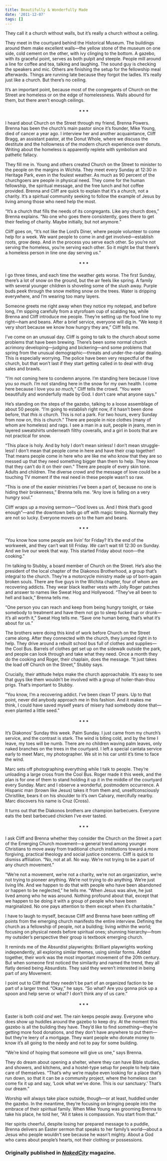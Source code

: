 ```yaml
---
title: Beautifully & Wonderfully Made
date: '2011-12-07'
tags: []
---
```


They call it a church without walls, but it’s really a church without a ceiling.

They meet in the courtyard behind the Historical Museum.  The buildings around them make excellent walls—the yellow stone of the museum on one side, cold cement on the other, with ivy clinging to the bottom.  A gazebo, with its graceful point, serves as both pulpit and steeple.  People mill around a line for coffee and tea, talking and laughing.  The sound guy is checking the speakers and mic.  Others are finishing the setup for the fellowship meal afterwards.  Things are running late because they forgot the ladles.  It’s really just like a church.  But there’s no ceiling.

It’s an important point, because most of the congregants of Church on the Street are homeless or on the edge of homelessness.  Walls abound for them, but there aren’t enough ceilings.
<h4 style="text-align: center;">* * *</h4>
I heard about Church on the Street through my friend, Brenna Powers.  Brenna has been the church’s main pastor since it’s founder, Mike Young, died of cancer a year ago.  I interview her and another acquaintance, Cliff Bragg, an assistant pastor, at the Donut Whole, where we discuss the destitute and the hollowness of the modern church experience over donuts.  Writing about the homeless is apparently replete with symbolism and pathetic fallacy.

They fill me in.  Young and others created Church on the Street to minister to the people on the margins in Wichita.  They meet every Sunday at 12:30 in Heritage Park, even in the foulest weather.  As much as 90 percent of the churchgoers are people in physical need.  They come for the human fellowship, the spiritual message, and the free lunch and hot coffee provided.  Brenna and Cliff are quick to explain that it’s a <em>church,</em> not a charity.  It’s a spiritual community seeking to follow the example of Jesus by living among those who need help the most.

“It’s a church that fills the needs of its congregants.  Like any church does,” Brenna explains.  “No one who goes there consistently, goes there to get their feeling of charity.  Maybe initially, but not anymore.”

Cliff goes on, “It’s not like the Lord’s Diner, where people volunteer to come help for a week.  We want people to come in and get involved—establish roots, grow deep.  And in the process you serve each other.  So you’re not serving the homeless, you’re serving each other.  So it might be that there’s a homeless person in line one day serving <em>us</em>.”
<h4 style="text-align: center;">* * *</h4>
I go three times, and each time the weather gets worse.  The first Sunday, there’s a lot of snow on the ground, but the air feels like spring.  A family with several younger children is shoveling some of the slush away.  Purple buds peek through the snow melting snow on the trees.  Water is dripping everywhere, and I’m wearing too many layers.

Someone greets me right away when they notice my notepad, and before long, I’m sipping carefully from a styrofoam cup of scalding tea, while Brenna and Cliff introduce me people.  They’re setting up the food line to my right—ham and beans.  After a brief service, everyone will dig in.  “We keep it very short because we know how hungry they are,” Cliff tells me.

I’ve come on an unusual day.  Cliff is going to talk to the church about some problems that have been brewing.  There’s been some normal church acrimony developing—judging and bickering—and some problems that spring from the unusual demographic—threats and under-the-radar dealing.  This is especially worrying.  The police have been very respectful of the church, but that won’t last if they start getting called in to deal with drug sales and brawls.

“I’m not coming here to condemn anyone.  I’m standing here because I love you <em>so much</em>.  I’m not standing here in the snow for my own health.  I come here because I love you <em>so much,</em>” Cliff tells the crowd.  “You were beautifully and wonderfully made by God.  I don’t care what anyone says.”

He’s standing on the steps of the gazebo, talking to a loose assemblage of about 50 people.  “I’m going to establish right now, if it hasn’t been done before, that <em>this is church.</em> This is not a park.  For two hours, every Sunday from now on, this is church.”  There are people in nice clothes (many of whom are homeless) and rags.  I see a man in a suit, people in jeans, men in layered sweatshirts underneath filthy coveralls, and a girl in boots that are not practical for snow.

“This place is holy.  And by holy I don’t mean sinless!  I don’t mean struggle-less!  I don’t mean that people come in here and have their crap together!  That means people come in here who are like me who know that they are so messed up that they need something bigger than them to help.  They know that they can’t do it on their own.”  There are people of every skin tone.  Adults and children.  The diverse crowd and the message of love could be a touching TV moment if the real need in these people wasn’t so raw.

“This is one of the easier ministries I’ve been a part of, because no one is hiding their brokenness,” Brenna tells me.  “Any love is falling on a very hungry soul.”

Cliff wraps up a moving sermon—“God loves us.  And I think that’s good enough”—and the downtown bells go off with magic timing.  Normally they are not so lucky.  Everyone moves on to the ham and beans.
<h4 style="text-align: center;">* * *</h4>
“You know how some people are livin’ for Friday?  It’s the end of the workweek, and they can’t wait till Friday.  <em>We</em> can’t wait till 12:30 on Sunday.  And we live our week that way.  This started Friday about noon—the cooking.”

I’m talking to Stubby, a board member of Church on the Street.  He’s also the president of the local chapter of the Diakonos Brotherhood, a group that’s integral to the church.  They’re a motorcycle ministry made up of born-again broken souls.  There are five guys in the Wichita chapter, four of whom are recovering addicts.  They wear black leather vests with Jolly Roger patches and answer to names like Sweat Hog and Hollywood.  “They’ve all been to hell and back,” Brenna tells me.

“One person you can reach and keep from being hungry tonight, or take somebody to treatment and have them not go to sleep fucked up or drunk—it’s all worth it,” Sweat Hog tells me.  “Save one human being, that’s what it’s about for us.”

The brothers were doing this kind of work before Church on the Street came along.  After they connected  with the church, they jumped right in to help.  They drive around a rebuilt school bus full of clothes and supplies—the Cool Bus.  Barrels of clothes get set up on the sidewalk outside the park, and people can look through and take what they need.  Once a month they do the cooking and Roger, their chaplain, does the message.  “It just takes the load off Church on the Street,” Stubby says.

Crucially, their attitude helps make the church approachable.  It’s easy to see that guys like them wouldn’t be involved with a group of holier-than-thou prigs.  That’s important to Stubby.

“You know, I’m a recovering addict.  I’ve been clean 17 years.  Up to that point, never did anybody approach me in this fashion.  And it makes me think, I could have saved myself years of misery had somebody done that—even planted a little seed.”
<h4 style="text-align: center;">* * *</h4>
It’s Diakonos’ Sunday this week.  Palm Sunday.  I just came from my church’s service, and the contrast is stark.  The wind is biting cold, and by the time I leave, my toes will be numb.  There are no children waving palm leaves, only naked branches on the trees in the courtyard.  I left a special cantata service early to meet Marc, my photographer.  We sit in his car until it’s time to face the wind.

Marc sets off photographing everything while I talk to people.  They’re unloading a large cross from the Cool Bus.  Roger made it this week, and the plan is for one of them to stand holding it up it in the middle of the courtyard every Sunday.  Marc and I observe a wonderful, postmodern occurrence.  A Hispanic man (brown like Jesus) takes it from them and, unselfconsciously Christlike, bears it on his shoulder to it’s own Calvary, mercifully nearby.  Marc discovers his name is Cruz (Cross).

It turns out that the Diakonos brothers are champion barbecuers.  Everyone eats the best barbecued chicken I’ve ever tasted.
<h4 style="text-align: center;">* * *</h4>
I ask Cliff and Brenna whether they consider the Church on the Street a part of the Emerging Church movement—a general trend among younger Christians to move away from traditional church institutions toward a more forgiving, practical theology and social justice concerns.  Cliff is quick to dismiss affiliation.  “No, not at all.  No way.  We’re not trying to be a part of any church movement.”

“We’re not a movement, we’re not a charity, we’re not an organization, we’re not trying to pioneer anything.  We’re not trying to <em>do </em>anything.  We’re just living life.  And we happen to do that with people who have been abandoned or happen to be neglected,” he tells me.  “When Jesus was alive, he just lived among who he was around.  Nothing profound about that, except that we happen to be doing it with a group of people who have been marginalized.  No one pays attention to them except when it’s charitable.”

I have to laugh to myself, because Cliff and Brenna have been rattling off points from the emerging church manifesto the entire interview.  Defining the church as a fellowship of people, not a building; living <em>within</em> the world; focusing on physical needs before spiritual ones; shunning hierarchy—from my outsider’s perspective their group is textbook emerging church.

It reminds me of the Absurdist playwrights:  Brilliant playwrights working independently, all exploring similar themes, using similar forms.  Added together, their work was the most important movement of the 20th century.  But when someone first noticed the similarity and named the trend, they all flatly denied being Absurdists.  They said they weren’t interested in being part of any Movement.

I point out to Cliff that they needn’t be part of an organized faction to be part of a larger trend.  “Okay,” he says.  “So what?  Are you gonna pick up a spoon and help serve or what?  I don’t think any of us care.”
<h4 style="text-align: center;">* * *</h4>
Easter is both cold <em>and</em> wet.  The rain keeps people away.  Everyone who does show up huddles around the gazebo to keep dry.  At the moment this gazebo is all the building they have.  They’d like to find something—they’re getting more food donations, and they don’t have anywhere to put them—but they’re leery of a mortgage.  They want people who donate money to know it’s all going to the needy and not to pay for some building.

“We’re kind of hoping that someone will give us one,” says Brenna.

They do dream about opening a shelter, where they can have Bible studies, and showers, and kitchens, and a hostel-type setup for people to help take care of themselves.  “That’s why we’re maybe even looking for a place that’s run down, so that it can be a community project, where the homeless can come fix it up and say, ‘Look what we’ve done. This is our sanctuary.’ That’s our dream.”

Worship will always take place outside, though—or at least, huddled under the gazebo.  In the meantime, they’re focusing on bringing people into the embrace of their spiritual family.  When Mike Young was grooming Brenna to take his place, he told her, “All it takes is compassion.  You start from that.”

Her spirits cheerful, despite losing her prepared message to a puddle, Brenna delivers an Easter sermon that speaks to her family’s world—about a Jesus who people wouldn’t see because he wasn’t mighty.  About a God who cares about people’s hearts, not their clothing or possessions.

<h3>Originally published in <a href="http://www.nakedcitywichita.com" target="_blank"><em>NakedCity</em></a> magazine.</h3>
